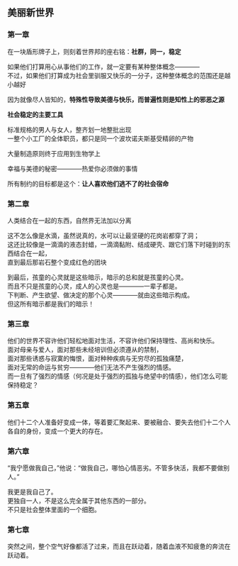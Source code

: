 ## 美丽新世界

### 第一章

在一块盾形牌子上，则刻着世界邦的座右铭：**社群，同一，稳定**

如果他们打算用心从事他们的工作，就一定要有某种整体概念————  
不过，如果他们打算成为社会里驯服又快乐的一分子，这种整体概念的范围还是越小越好

因为就像尽人皆知的，**特殊性导致美德与快乐，而普遍性则是知性上的邪恶之源**

**社会稳定的主要工具**

标准规格的男人与女人，整齐划一地整批出现  
一整个小工厂的全体职员，都只是同一个波坎诺夫斯基受精卵的产物

大量制造原则终于应用到生物学上

幸福与美德的秘密————热爱你必须做的事情

所有制约的目标都是这个：**让人喜欢他们逃不了的社会宿命**

### 第二章

人类结合在一起的东西，自然界无法加以分离

这不怎么像是水滴，虽然说真的，水可以让最坚硬的花岗岩都穿了洞；  
这还比较像是一滴滴的液态封蜡，一滴滴黏附、结成硬壳、跟它们落下时碰到的东西结合在一起，  
直到最后那岩石整个变成红色的团块

到最后，孩童的心灵就是这些暗示，暗示的总和就是孩童的心灵。  
而且不只是孩童的心灵，成人的心灵也是————一辈子都是。  
下判断、产生欲望、做决定的那个心灵————就由这些暗示构成。  
但这所有暗示都是我们的暗示！

### 第三章

他们的世界不容许他们轻松地面对生活，不容许他们保持理性、高尚和快乐。  
面对母亲与爱人，面对那些未经培训但必须遵从的禁制，  
面对那些诱惑与寂寞的悔恨，面对种种疾病与无穷尽的孤独痛楚，  
面对无常的命运与贫穷————他们无法不产生强烈的情感。  
而一旦有了强烈的情感（何况是处于强烈的孤独与绝望中的情感），他们怎么可能保持稳定？

### 第五章

他们十二个人准备好变成一体，等着要汇聚起来、要被融合、要失去他们十二个人各自的身份，变成一个更大的存在。

### 第六章

“我宁愿做我自己，”他说：“做我自己，哪怕心情恶劣。不管多快活，我都不要做别人。”

我更是我自己了。  
更独自一人，不是这么完全属于其他东西的一部分。  
不只是社会整体里面的一个细胞。

### 第七章

突然之间，整个空气好像都活了过来，而且在跃动着，随着血液不知疲惫的奔流在跃动着。


















